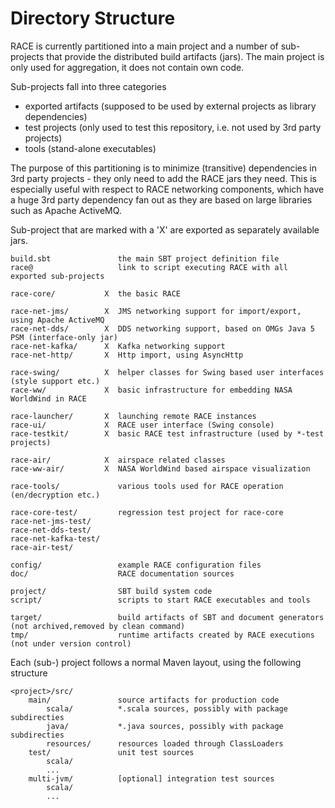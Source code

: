 # Directory Structure
RACE is currently partitioned into a main project and a number of sub-projects that provide
the distributed build artifacts (jars). The main project is only used for aggregation, it does
not contain own code.

Sub-projects fall into three categories

  * exported artifacts (supposed to be used by external projects as library dependencies)
  * test projects (only used to test this repository, i.e. not used by 3rd party projects)
  * tools (stand-alone executables)
  
The purpose of this partitioning is to minimize (transitive) dependencies in 3rd party 
projects - they only need to add the RACE jars they need. This is especially useful with respect
to RACE networking components, which have a huge 3rd party dependency fan out as they are based
on large libraries such as Apache ActiveMQ.

Sub-project that are marked with a 'X' are exported as separately available jars.
  

    build.sbt               the main SBT project definition file
    race@                   link to script executing RACE with all exported sub-projects
                            
    race-core/           X  the basic RACE
                            
    race-net-jms/        X  JMS networking support for import/export, using Apache ActiveMQ
    race-net-dds/        X  DDS networking support, based on OMGs Java 5 PSM (interface-only jar)
    race-net-kafka/      X  Kafka networking support
    race-net-http/       X  Http import, using AsyncHttp
                            
    race-swing/          X  helper classes for Swing based user interfaces (style support etc.)
    race-ww/             X  basic infrastructure for embedding NASA WorldWind in RACE
                            
    race-launcher/       X  launching remote RACE instances
    race-ui/             X  RACE user interface (Swing console)
    race-testkit/        X  basic RACE test infrastructure (used by *-test projects)
                            
    race-air/            X  airspace related classes
    race-ww-air/         X  NASA WorldWind based airspace visualization
                            
    race-tools/             various tools used for RACE operation (en/decryption etc.)                            
                            
    race-core-test/         regression test project for race-core
    race-net-jms-test/      
    race-net-dds-test/                                  
    race-net-kafka-test/    
    race-air-test/          
                                
    config/                 example RACE configuration files
    doc/                    RACE documentation sources
                            
    project/                SBT build system code
    script/                 scripts to start RACE executables and tools
                            
    target/                 build artifacts of SBT and document generators (not archived,removed by clean command)
    tmp/                    runtime artifacts created by RACE executions (not under version control)

Each (sub-) project follows a normal Maven layout, using the following structure

    <project>/src/
        main/               source artifacts for production code
            scala/          *.scala sources, possibly with package subdirecties
            java/           *.java sources, possibly with package subdirecties
            resources/      resources loaded through ClassLoaders
        test/               unit test sources
            scala/          
            ...             
        multi-jvm/          [optional] integration test sources
            scala/
            ...

